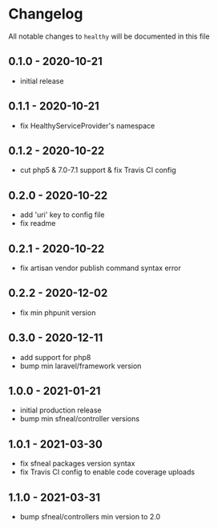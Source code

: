 # Changelog

All notable changes to `healthy` will be documented in this file

## 0.1.0 - 2020-10-21
- initial release


## 0.1.1 - 2020-10-21
- fix HealthyServiceProvider's namespace


## 0.1.2 - 2020-10-22
- cut php5 & 7.0-7.1 support & fix Travis CI config


## 0.2.0 - 2020-10-22
- add 'uri' key to config file
- fix readme


## 0.2.1 - 2020-10-22
- fix artisan vendor publish command syntax error


## 0.2.2 - 2020-12-02
- fix min phpunit version


## 0.3.0 - 2020-12-11
- add support for php8
- bump min laravel/framework version


## 1.0.0 - 2021-01-21
- initial production release
- bump min sfneal/controller versions


## 1.0.1 - 2021-03-30
- fix sfneal packages version syntax
- fix Travis CI config to enable code coverage uploads


## 1.1.0 - 2021-03-31
- bump sfneal/controllers min version to 2.0
